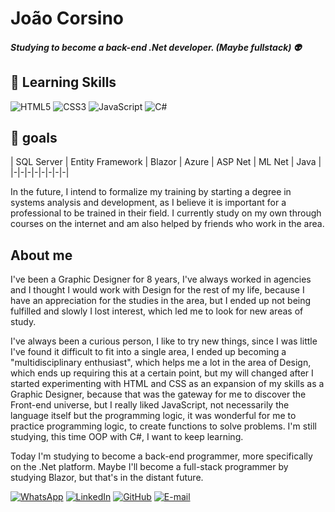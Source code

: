 # João Corsino

##### Studying to become a back-end .Net developer. (Maybe fullstack) :alien:
## :book: Learning Skills
![HTML5](https://img.shields.io/badge/HTML5-000?style=for-the-badge&logo=html5) ![CSS3](https://img.shields.io/badge/CSS3-000?style=for-the-badge&logo=css3&logoColor=264CE4) ![JavaScript](https://img.shields.io/badge/JavaScript-000?style=for-the-badge&logo=javascript) ![C#](https://img.shields.io/badge/C%23-000?style=for-the-badge&logo=c-sharp&logoColor=823085)

## :scroll: goals
| SQL Server | Entity Framework | Blazor | Azure | ASP Net | ML Net | Java |
|-|-|-|-|-|-|-|-|

In the future, I intend to formalize my training by starting a degree in systems analysis and development, as I believe it is important for a professional to be trained in their field. I currently study on my own through courses on the internet and am also helped by friends who work in the area.

## About me
I've been a Graphic Designer for 8 years, I've always worked in agencies and I thought I would work with Design for the rest of my life, because I have an appreciation for the studies in the area, but I ended up not being fulfilled and slowly I lost interest, which led me to look for new areas of study.

I've always been a curious person, I like to try new things, since I was little I've found it difficult to fit into a single area, I ended up becoming a "multidisciplinary enthusiast", which helps me a lot in the area of Design, which ends up requiring this at a certain point, but my will changed after I started experimenting with HTML and CSS as an expansion of my skills as a Graphic Designer, because that was the gateway for me to discover the Front-end universe, but I really liked JavaScript, not necessarily the language itself but the programming logic, it was wonderful for me to practice programming logic, to create functions to solve problems. I'm still studying, this time OOP with C#, I want to keep learning.

Today I'm studying to become a back-end programmer, more specifically on the .Net platform. Maybe I'll become a full-stack programmer by studying Blazor, but that's in the distant future.

[![WhatsApp](https://img.shields.io/badge/WhatsApp-25D366?style=for-the-badge&logo=whatsapp&logoColor=white)](https://wa.me/5512996399108) [![LinkedIn](https://img.shields.io/badge/LinkedIn-000?style=for-the-badge&logo=linkedin&logoColor=0E76A8)](https://www.linkedin.com/in/jota-corsino/) [![GitHub](https://img.shields.io/badge/GitHub-000?style=for-the-badge&logo=github&logoColor=white)](https://github.com/jotaCorsino) [![E-mail](https://img.shields.io/badge/-Email-000?style=for-the-badge&logo=microsoft-outlook&logoColor=007BFF)](mailto:oi.corsino@gmail.com)
